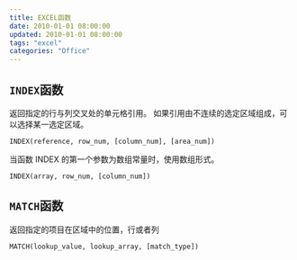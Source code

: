 ```yaml
---
title: EXCEL函数
date: 2010-01-01 08:00:00
updated: 2010-01-01 08:00:00
tags: "excel"
categories: "Office"
---
```


## `INDEX`函数

返回指定的行与列交叉处的单元格引用。 如果引用由不连续的选定区域组成，可以选择某一选定区域。

```excel
INDEX(reference, row_num, [column_num], [area_num])
```

当函数 INDEX 的第一个参数为数组常量时，使用数组形式。

```excel
INDEX(array, row_num, [column_num])
```

## `MATCH`函数

返回指定的项目在区域中的位置，行或者列

```excel
MATCH(lookup_value, lookup_array, [match_type])
```
